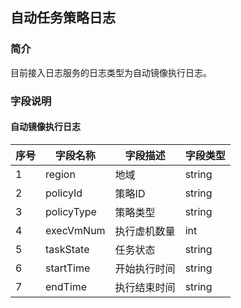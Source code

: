 ## 自动任务策略日志
### 简介
目前接入日志服务的日志类型为自动镜像执行日志。

### 字段说明
#### 自动镜像执行日志
| 序号 |  字段名称   |   字段描述   | 字段类型 |
| ---- | ---------- | ----------- | -------- |
| 1    | region     | 地域         | string   |
| 2    | policyId   | 策略ID       | string   |
| 3    | policyType | 策略类型     | string   |
| 4    | execVmNum  | 执行虚机数量 | int      |
| 5    | taskState  | 任务状态     | string   |
| 6    | startTime  | 开始执行时间 | string   |
| 7    | endTime    | 执行结束时间 | string   |

